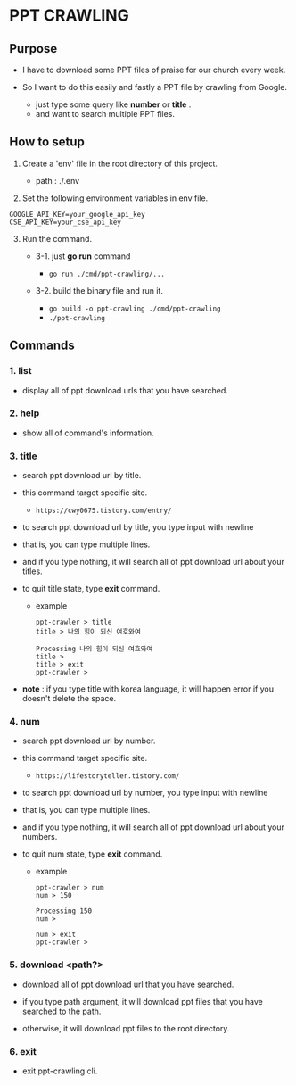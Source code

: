 # PPT CRAWLING

## Purpose

- I have to download some PPT files of praise for our church every week.
- So I want to do this easily and fastly a PPT file by crawling from Google.

  - just type some query like **number** or **title** .
  - and want to search multiple PPT files.

## How to setup

1. Create a 'env' file in the root directory of this project.

   - path : ./.env

2. Set the following environment variables in env file.

```
GOOGLE_API_KEY=your_google_api_key
CSE_API_KEY=your_cse_api_key
```

3. Run the command.

   - 3-1. just **go run** command

     - `go run ./cmd/ppt-crawling/...`

   - 3-2. build the binary file and run it.

     - `go build -o ppt-crawling ./cmd/ppt-crawling`
     - `./ppt-crawling`

## Commands

### 1. list

- display all of ppt download urls that you have searched.

### 2. help

- show all of command's information.

### 3. title

- search ppt download url by title.

- this command target specific site.

  - `https://cwy0675.tistory.com/entry/`

- to search ppt download url by title, you type input with newline
- that is, you can type multiple lines.
- and if you type nothing, it will search all of ppt download url about your titles.

- to quit title state, type **exit** command.

  - example

    ```
    ppt-crawler > title
    title > 나의 힘이 되신 여호와여

    Processing 나의 힘이 되신 여호와여
    title >
    title > exit
    ppt-crawler >
    ```

- **note** : if you type title with korea language, it will happen error if you doesn't delete the space.

### 4. num

- search ppt download url by number.

- this command target specific site.

  - `https://lifestoryteller.tistory.com/`

- to search ppt download url by number, you type input with newline
- that is, you can type multiple lines.
- and if you type nothing, it will search all of ppt download url about your numbers.

- to quit num state, type **exit** command.

  - example

    ```
    ppt-crawler > num
    num > 150

    Processing 150
    num >

    num > exit
    ppt-crawler >
    ```

### 5. download <path?>

- download all of ppt download url that you have searched.

- if you type path argument, it will download ppt files that you have searched to the path.
- otherwise, it will download ppt files to the root directory.

### 6. exit

- exit ppt-crawling cli.
